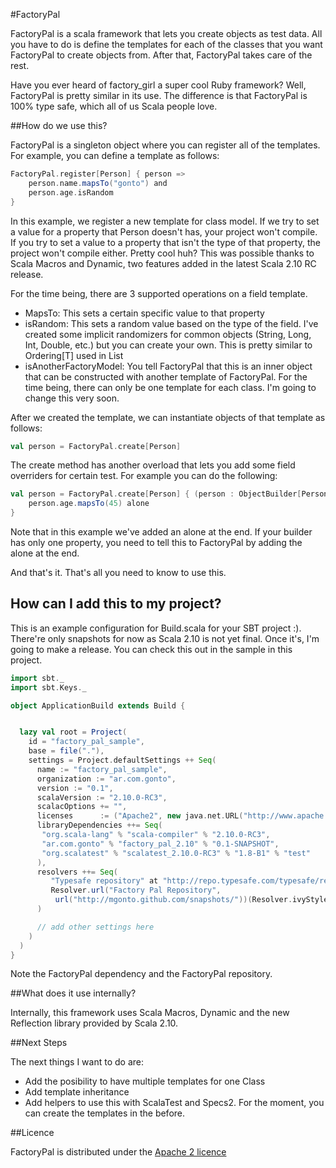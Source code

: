 #FactoryPal

FactoryPal is a scala framework that lets you create objects as test data. All you have to do is define the templates for each of the classes that you want FactoryPal to create objects from. After that, FactoryPal takes care of the rest. 

Have you ever heard of factory_girl a super cool Ruby framework? Well, FactoryPal is pretty similar in its use. The difference is that FactoryPal is 100% type safe, which all of us Scala people love.

##How do we use this?

FactoryPal is a singleton object where you can register all of the templates. For example, you can define a template as follows:

````scala
FactoryPal.register[Person] { person =>
    person.name.mapsTo("gonto") and
    person.age.isRandom
}
````

In this example, we register a new template for class model. If we try to set a value for a property that Person doesn't has, your project won't compile. If you try to set a value to a property that isn't the type of that property, the project won't compile either. Pretty cool huh? This was possible thanks to Scala Macros and Dynamic, two features added in the latest Scala 2.10 RC release.

For the time being, there are 3 supported operations on a field template.

* MapsTo: This sets a certain specific value to that property
* isRandom: This sets a random value based on the type of the field. I've created some implicit randomizers for common objects (String, Long, Int, Double, etc.) but you can create your own. This is pretty similar to Ordering[T] used in List
* isAnotherFactoryModel: You tell FactoryPal that this is an inner object that can be constructed with another template of FactoryPal. For the time being, there can only be one template for each class. I'm going to change this very soon.

After we created the template, we can instantiate objects of that template as follows:

````scala
val person = FactoryPal.create[Person]
````

The create method has another overload that lets you add some field overriders for certain test. For example you can do the following:

````scala
val person = FactoryPal.create[Person] { (person : ObjectBuilder[Person]) =>
    person.age.mapsTo(45) alone
}
````

Note that in this example we've added an alone at the end. If your builder has only one property, you need to tell this to FactoryPal by adding the alone at the end.

And that's it. That's all you need to know to use this.

## How can I add this to my project?

This is an example configuration for Build.scala for your SBT project :). There're only snapshots for now as Scala 2.10 is not yet final. Once it's, I'm going to make a release. You can check this out in the sample in this project.
````scala
import sbt._
import sbt.Keys._

object ApplicationBuild extends Build {


  lazy val root = Project(
    id = "factory_pal_sample",
    base = file("."),
    settings = Project.defaultSettings ++ Seq(
      name := "factory_pal_sample",
      organization := "ar.com.gonto",
      version := "0.1",
      scalaVersion := "2.10.0-RC3",
      scalacOptions += "",
      licenses      := ("Apache2", new java.net.URL("http://www.apache.org/licenses/LICENSE-2.0.txt")) :: Nil,
      libraryDependencies ++= Seq(
       "org.scala-lang" % "scala-compiler" % "2.10.0-RC3",
       "ar.com.gonto" % "factory_pal_2.10" % "0.1-SNAPSHOT",
       "org.scalatest" % "scalatest_2.10.0-RC3" % "1.8-B1" % "test"
      ),
      resolvers ++= Seq(
         "Typesafe repository" at "http://repo.typesafe.com/typesafe/releases/",
         Resolver.url("Factory Pal Repository", 
          url("http://mgonto.github.com/snapshots/"))(Resolver.ivyStylePatterns)
      )

      // add other settings here
    )
  )
}
````

Note the FactoryPal dependency and the FactoryPal repository.

##What does it use internally?

Internally, this framework uses Scala Macros, Dynamic and the new Reflection library provided by Scala 2.10.

##Next Steps

The next things I want to do are:

* Add the posibility to have multiple templates for one Class
* Add template inheritance
* Add helpers to use this with ScalaTest and Specs2. For the moment, you can create the templates in the before.


##Licence

FactoryPal is distributed under the [Apache 2 licence](http://www.apache.org/licenses/LICENSE-2.0.html)
